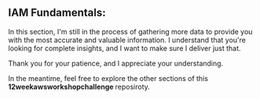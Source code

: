 ## IAM Fundamentals:

In this section, I'm still in the process of gathering more data to provide you with the most accurate and valuable information. I understand that you're looking for complete insights, and I want to make sure I deliver just that.

Thank you for your patience, and I appreciate your understanding.

In the meantime, feel free to explore the other sections of this <b> 12weekawsworkshopchallenge </b> reposiroty.

